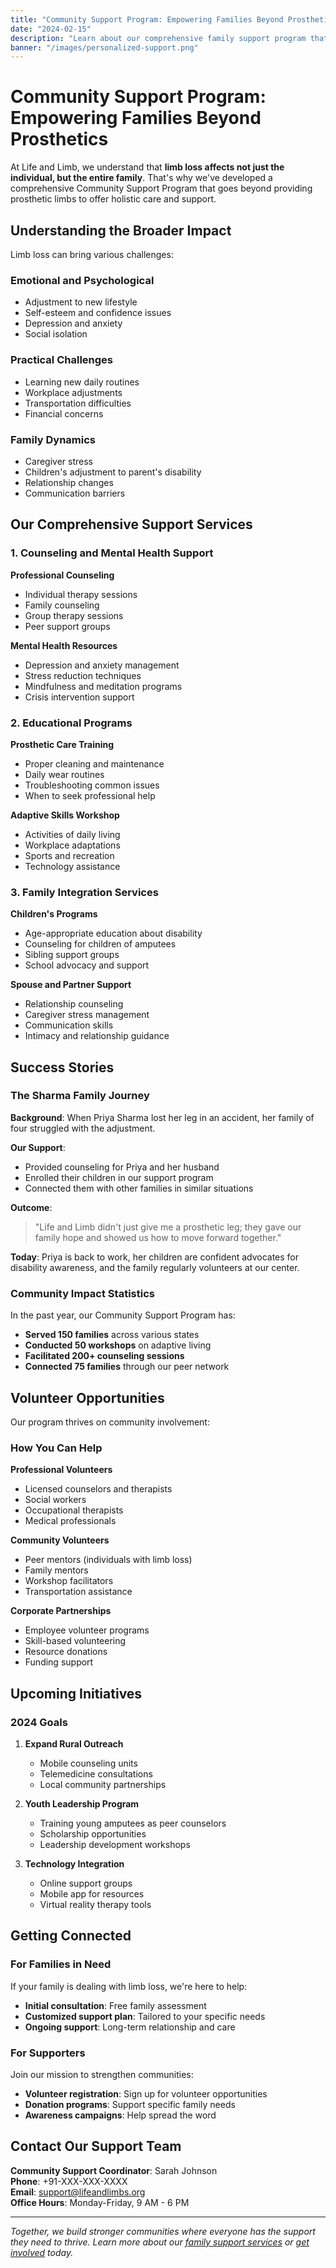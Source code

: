 ```yaml
---
title: "Community Support Program: Empowering Families Beyond Prosthetics"
date: "2024-02-15"
description: "Learn about our comprehensive family support program that provides counseling, education, and community resources to families affected by limb loss."
banner: "/images/personalized-support.png"
---
```


# Community Support Program: Empowering Families Beyond Prosthetics

At Life and Limb, we understand that **limb loss affects not just the individual, but the entire family**. That's why we've developed a comprehensive Community Support Program that goes beyond providing prosthetic limbs to offer holistic care and support.

## Understanding the Broader Impact

Limb loss can bring various challenges:

### Emotional and Psychological
- Adjustment to new lifestyle
- Self-esteem and confidence issues
- Depression and anxiety
- Social isolation

### Practical Challenges
- Learning new daily routines
- Workplace adjustments
- Transportation difficulties
- Financial concerns

### Family Dynamics
- Caregiver stress
- Children's adjustment to parent's disability
- Relationship changes
- Communication barriers

## Our Comprehensive Support Services

### 1. Counseling and Mental Health Support

**Professional Counseling**
- Individual therapy sessions
- Family counseling
- Group therapy sessions
- Peer support groups

**Mental Health Resources**
- Depression and anxiety management
- Stress reduction techniques
- Mindfulness and meditation programs
- Crisis intervention support

### 2. Educational Programs

**Prosthetic Care Training**
- Proper cleaning and maintenance
- Daily wear routines
- Troubleshooting common issues
- When to seek professional help

**Adaptive Skills Workshop**
- Activities of daily living
- Workplace adaptations
- Sports and recreation
- Technology assistance

### 3. Family Integration Services

**Children's Programs**
- Age-appropriate education about disability
- Counseling for children of amputees
- Sibling support groups
- School advocacy and support

**Spouse and Partner Support**
- Relationship counseling
- Caregiver stress management
- Communication skills
- Intimacy and relationship guidance

## Success Stories

### The Sharma Family Journey

**Background**: When Priya Sharma lost her leg in an accident, her family of four struggled with the adjustment.

**Our Support**:
- Provided counseling for Priya and her husband
- Enrolled their children in our support program
- Connected them with other families in similar situations

**Outcome**: 
> "Life and Limb didn't just give me a prosthetic leg; they gave our family hope and showed us how to move forward together."

**Today**: Priya is back to work, her children are confident advocates for disability awareness, and the family regularly volunteers at our center.

### Community Impact Statistics

In the past year, our Community Support Program has:

- **Served 150 families** across various states
- **Conducted 50 workshops** on adaptive living
- **Facilitated 200+ counseling sessions**
- **Connected 75 families** through our peer network

## Volunteer Opportunities

Our program thrives on community involvement:

### How You Can Help

**Professional Volunteers**
- Licensed counselors and therapists
- Social workers
- Occupational therapists
- Medical professionals

**Community Volunteers**
- Peer mentors (individuals with limb loss)
- Family mentors
- Workshop facilitators
- Transportation assistance

**Corporate Partnerships**
- Employee volunteer programs
- Skill-based volunteering
- Resource donations
- Funding support

## Upcoming Initiatives

### 2024 Goals

1. **Expand Rural Outreach**
   - Mobile counseling units
   - Telemedicine consultations
   - Local community partnerships

2. **Youth Leadership Program**
   - Training young amputees as peer counselors
   - Scholarship opportunities
   - Leadership development workshops

3. **Technology Integration**
   - Online support groups
   - Mobile app for resources
   - Virtual reality therapy tools

## Getting Connected

### For Families in Need
If your family is dealing with limb loss, we're here to help:

- **Initial consultation**: Free family assessment
- **Customized support plan**: Tailored to your specific needs
- **Ongoing support**: Long-term relationship and care

### For Supporters
Join our mission to strengthen communities:

- **Volunteer registration**: Sign up for volunteer opportunities
- **Donation programs**: Support specific family needs
- **Awareness campaigns**: Help spread the word

## Contact Our Support Team

**Community Support Coordinator**: Sarah Johnson  
**Phone**: +91-XXX-XXX-XXXX  
**Email**: support@lifeandlimbs.org  
**Office Hours**: Monday-Friday, 9 AM - 6 PM

---

*Together, we build stronger communities where everyone has the support they need to thrive. Learn more about our [family support services](/services/family-support) or [get involved](/volunteer) today.*